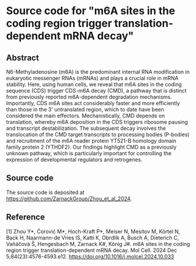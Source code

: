 # Source code for "m6A sites in the coding region trigger translation-dependent mRNA decay"

## Abstract

N6-Methyladenosine (m6A) is the predominant internal RNA modification in eukaryotic messenger RNAs (mRNAs) and plays a crucial role in mRNA stability. Here, using human cells, we reveal that m6A sites in the coding sequence (CDS) trigger CDS-m6A decay (CMD), a pathway that is distinct from previously reported m6A-dependent degradation mechanisms. Importantly, CDS m6A sites act considerably faster and more efficiently than those in the 3' untranslated region, which to date have been considered the main effectors. Mechanistically, CMD depends on translation, whereby m6A deposition in the CDS triggers ribosome pausing and transcript destabilization. The subsequent decay involves the translocation of the CMD target transcripts to processing bodies (P-bodies) and recruitment of the m6A reader protein YT521-B homology domain family protein 2 (YTHDF2). Our findings highlight CMD as a previously unknown pathway, which is particularly important for controlling the expression of developmental regulators and retrogenes.

## Source code

The source code is deposited at https://github.com/ZarnackGroup/Zhou_et_al_2024.

## Reference

[1] Zhou Y*, Ćorović M*, Hoch-Kraft P*, Meiser N, Mesitov M, Körtel N, Back H, Naarmann-de Vries IS, Katti K, Obrdlík A, Busch A, Dieterich C, Vaňáčová Š, Hengesbach M, Zarnack K#, König J#. m6A sites in the coding region trigger translation-dependent mRNA decay. Mol Cell. 2024 Dec 5;84(23):4576-4593.e12. https://doi.org/10.1016/j.molcel.2024.10.033
